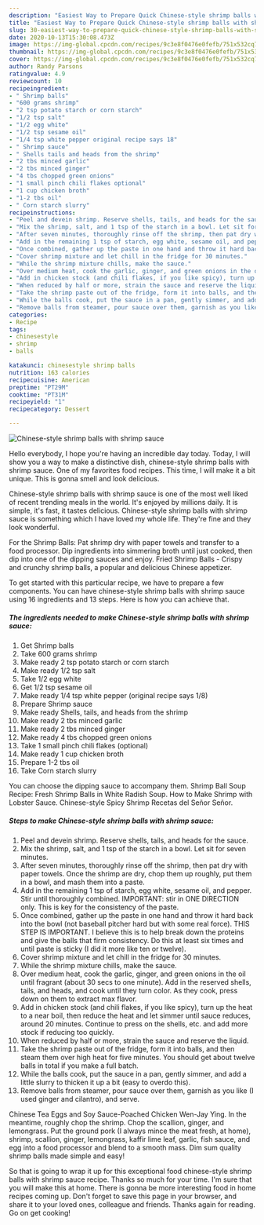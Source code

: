 ```yaml
---
description: "Easiest Way to Prepare Quick Chinese-style shrimp balls with shrimp sauce"
title: "Easiest Way to Prepare Quick Chinese-style shrimp balls with shrimp sauce"
slug: 30-easiest-way-to-prepare-quick-chinese-style-shrimp-balls-with-shrimp-sauce
date: 2020-10-13T15:30:08.473Z
image: https://img-global.cpcdn.com/recipes/9c3e8f0476e0fefb/751x532cq70/chinese-style-shrimp-balls-with-shrimp-sauce-recipe-main-photo.jpg
thumbnail: https://img-global.cpcdn.com/recipes/9c3e8f0476e0fefb/751x532cq70/chinese-style-shrimp-balls-with-shrimp-sauce-recipe-main-photo.jpg
cover: https://img-global.cpcdn.com/recipes/9c3e8f0476e0fefb/751x532cq70/chinese-style-shrimp-balls-with-shrimp-sauce-recipe-main-photo.jpg
author: Randy Parsons
ratingvalue: 4.9
reviewcount: 10
recipeingredient:
- " Shrimp balls"
- "600 grams shrimp"
- "2 tsp potato starch or corn starch"
- "1/2 tsp salt"
- "1/2 egg white"
- "1/2 tsp sesame oil"
- "1/4 tsp white pepper original recipe says 18"
- " Shrimp sauce"
- " Shells tails and heads from the shrimp"
- "2 tbs minced garlic"
- "2 tbs minced ginger"
- "4 tbs chopped green onions"
- "1 small pinch chili flakes optional"
- "1 cup chicken broth"
- "1-2 tbs oil"
- " Corn starch slurry"
recipeinstructions:
- "Peel and devein shrimp. Reserve shells, tails, and heads for the sauce."
- "Mix the shrimp, salt, and 1 tsp of the starch in a bowl. Let sit for seven minutes."
- "After seven minutes, thoroughly rinse off the shrimp, then pat dry with paper towels. Once the shrimp are dry, chop them up roughly, put them in a bowl, and mash them into a paste."
- "Add in the remaining 1 tsp of starch, egg white, sesame oil, and pepper. Stir until thoroughly combined. IMPORTANT: stir in ONE DIRECTION only. This is key for the consistency of the paste."
- "Once combined, gather up the paste in one hand and throw it hard back into the bowl (not baseball pitcher hard but with some real force). THIS STEP IS IMPORTANT. I believe this is to help break down the proteins and give the balls that firm consistency. Do this at least six times and until paste is sticky (I did it more like ten or twelve)."
- "Cover shrimp mixture and let chill in the fridge for 30 minutes."
- "While the shrimp mixture chills, make the sauce."
- "Over medium heat, cook the garlic, ginger, and green onions in the oil until fragrant (about 30 secs to one minute). Add in the reserved shells, tails, and heads, and cook until they turn color. As they cook, press down on them to extract max flavor."
- "Add in chicken stock (and chili flakes, if you like spicy), turn up the heat to a near boil, then reduce the heat and let simmer until sauce reduces, around 20 minutes. Continue to press on the shells, etc. and add more stock if reducing too quickly."
- "When reduced by half or more, strain the sauce and reserve the liquid."
- "Take the shrimp paste out of the fridge, form it into balls, and then steam them over high heat for five minutes. You should get about twelve balls in total if you make a full batch."
- "While the balls cook, put the sauce in a pan, gently simmer, and add a little slurry to thicken it up a bit (easy to overdo this)."
- "Remove balls from steamer, pour sauce over them, garnish as you like (I used ginger and cilantro), and serve."
categories:
- Recipe
tags:
- chinesestyle
- shrimp
- balls

katakunci: chinesestyle shrimp balls 
nutrition: 163 calories
recipecuisine: American
preptime: "PT29M"
cooktime: "PT31M"
recipeyield: "1"
recipecategory: Dessert

---
```



![Chinese-style shrimp balls with shrimp sauce](https://img-global.cpcdn.com/recipes/9c3e8f0476e0fefb/751x532cq70/chinese-style-shrimp-balls-with-shrimp-sauce-recipe-main-photo.jpg)

Hello everybody, I hope you're having an incredible day today. Today, I will show you a way to make a distinctive dish, chinese-style shrimp balls with shrimp sauce. One of my favorites food recipes. This time, I will make it a bit unique. This is gonna smell and look delicious.

Chinese-style shrimp balls with shrimp sauce is one of the most well liked of recent trending meals in the world. It's enjoyed by millions daily. It is simple, it's fast, it tastes delicious. Chinese-style shrimp balls with shrimp sauce is something which I have loved my whole life. They're fine and they look wonderful.

For the Shrimp Balls: Pat shrimp dry with paper towels and transfer to a food processor. Dip ingredients into simmering broth until just cooked, then dip into one of the dipping sauces and enjoy. Fried Shrimp Balls - Crispy and crunchy shrimp balls, a popular and delicious Chinese appetizer.


To get started with this particular recipe, we have to prepare a few components. You can have chinese-style shrimp balls with shrimp sauce using 16 ingredients and 13 steps. Here is how you can achieve that.

<!--inarticleads1-->

##### The ingredients needed to make Chinese-style shrimp balls with shrimp sauce:

1. Get  Shrimp balls
1. Take 600 grams shrimp
1. Make ready 2 tsp potato starch or corn starch
1. Make ready 1/2 tsp salt
1. Take 1/2 egg white
1. Get 1/2 tsp sesame oil
1. Make ready 1/4 tsp white pepper (original recipe says 1/8)
1. Prepare  Shrimp sauce
1. Make ready  Shells, tails, and heads from the shrimp
1. Make ready 2 tbs minced garlic
1. Make ready 2 tbs minced ginger
1. Make ready 4 tbs chopped green onions
1. Take 1 small pinch chili flakes (optional)
1. Make ready 1 cup chicken broth
1. Prepare 1-2 tbs oil
1. Take  Corn starch slurry


You can choose the dipping sauce to accompany them. Shrimp Ball Soup Recipe: Fresh Shrimp Balls in White Radish Soup. How to Make Shrimp with Lobster Sauce. Chinese-style Spicy Shrimp Recetas del Señor Señor. 

<!--inarticleads2-->

##### Steps to make Chinese-style shrimp balls with shrimp sauce:

1. Peel and devein shrimp. Reserve shells, tails, and heads for the sauce.
1. Mix the shrimp, salt, and 1 tsp of the starch in a bowl. Let sit for seven minutes.
1. After seven minutes, thoroughly rinse off the shrimp, then pat dry with paper towels. Once the shrimp are dry, chop them up roughly, put them in a bowl, and mash them into a paste.
1. Add in the remaining 1 tsp of starch, egg white, sesame oil, and pepper. Stir until thoroughly combined. IMPORTANT: stir in ONE DIRECTION only. This is key for the consistency of the paste.
1. Once combined, gather up the paste in one hand and throw it hard back into the bowl (not baseball pitcher hard but with some real force). THIS STEP IS IMPORTANT. I believe this is to help break down the proteins and give the balls that firm consistency. Do this at least six times and until paste is sticky (I did it more like ten or twelve).
1. Cover shrimp mixture and let chill in the fridge for 30 minutes.
1. While the shrimp mixture chills, make the sauce.
1. Over medium heat, cook the garlic, ginger, and green onions in the oil until fragrant (about 30 secs to one minute). Add in the reserved shells, tails, and heads, and cook until they turn color. As they cook, press down on them to extract max flavor.
1. Add in chicken stock (and chili flakes, if you like spicy), turn up the heat to a near boil, then reduce the heat and let simmer until sauce reduces, around 20 minutes. Continue to press on the shells, etc. and add more stock if reducing too quickly.
1. When reduced by half or more, strain the sauce and reserve the liquid.
1. Take the shrimp paste out of the fridge, form it into balls, and then steam them over high heat for five minutes. You should get about twelve balls in total if you make a full batch.
1. While the balls cook, put the sauce in a pan, gently simmer, and add a little slurry to thicken it up a bit (easy to overdo this).
1. Remove balls from steamer, pour sauce over them, garnish as you like (I used ginger and cilantro), and serve.


Chinese Tea Eggs and Soy Sauce-Poached Chicken Wen-Jay Ying. In the meantime, roughly chop the shrimp. Chop the scallion, ginger, and lemongrass. Put the ground pork (I always mince the meat fresh, at home), shrimp, scallion, ginger, lemongrass, kaffir lime leaf, garlic, fish sauce, and egg into a food processor and blend to a smooth mass. Dim sum quality shrimp balls made simple and easy! 

So that is going to wrap it up for this exceptional food chinese-style shrimp balls with shrimp sauce recipe. Thanks so much for your time. I'm sure that you will make this at home. There is gonna be more interesting food in home recipes coming up. Don't forget to save this page in your browser, and share it to your loved ones, colleague and friends. Thanks again for reading. Go on get cooking!
